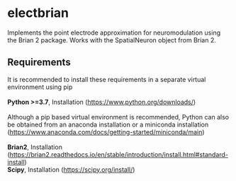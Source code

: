 # electbrian

Implements the point electrode approximation for neuromodulation using the Brian 2 package. Works with the SpatialNeuron
object from Brian 2.

## Requirements

It is recommended to install these requirements in a separate virtual environment using pip <br>
<br>
**Python >=3.7**, Installation (https://www.python.org/downloads/) <br>
<br>
Although a pip based virtual environment is recommended, Python can also be obtained from an anaconda installation 
or a miniconda installation (https://www.anaconda.com/docs/getting-started/miniconda/main) <br>
<br>
**Brian2**, Installation (https://brian2.readthedocs.io/en/stable/introduction/install.html#standard-install) <br>
**Scipy**, Installation (https://scipy.org/install/) <br>
